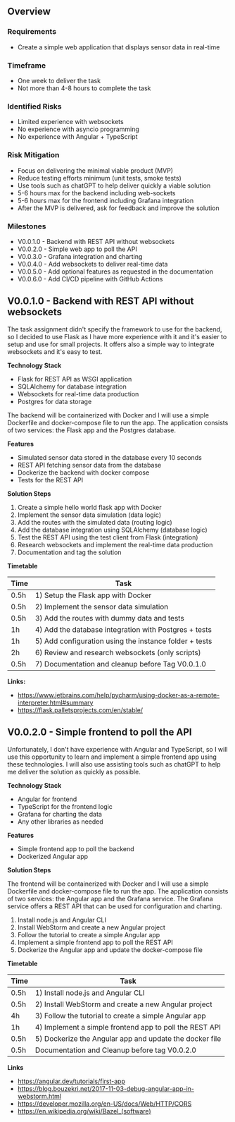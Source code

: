 
## Overview

### Requirements

- Create a simple web application that displays sensor data in real-time

### Timeframe

- One week to deliver the task
- Not more than 4-8 hours to complete the task

### Identified Risks

- Limited experience with websockets
- No experience with asyncio programming
- No experience with Angular + TypeScript 

### Risk Mitigation

- Focus on delivering the minimal viable product (MVP)
- Reduce testing efforts minimum (unit tests, smoke tests)
- Use tools such as chatGPT to help deliver quickly a viable solution
- 5-6 hours max for the backend including web-sockets
- 5-6 hours max for the frontend including Grafana integration
- After the MVP is delivered, ask for feedback and improve the solution

### Milestones

- V0.0.1.0 - Backend with REST API without websockets
- V0.0.2.0 - Simple web app to poll the API
- V0.0.3.0 - Grafana integration and charting
- V0.0.4.0 - Add websockets to deliver real-time data
- V0.0.5.0 - Add optional features as requested in the documentation
- V0.0.6.0 - Add CI/CD pipeline with GitHub Actions


## V0.0.1.0 - Backend with REST API without websockets

The task assignment didn't specify the framework to use for the backend, so 
I decided to use Flask as I have more experience with it and it's easier to
setup and use for small projects. It offers also a simple way to integrate 
websockets and it's easy to test. 

**Technology Stack**

- Flask for REST API as WSGI application
- SQLAlchemy for database integration
- Websockets for real-time data production
- Postgres for data storage

The backend will be containerized with Docker and I will use a simple 
Dockerfile and docker-compose file to run the app. The application consists of 
two services: the Flask app and the Postgres database.

**Features**

- Simulated sensor data stored in the database every 10 seconds
- REST API fetching sensor data from the database
- Dockerize the backend with docker compose
- Tests for the REST API

**Solution Steps**

1. Create a simple hello world flask app with Docker
2. Implement the sensor data simulation (data logic)
3. Add the routes with the simulated data (routing logic)
4. Add the database integration using SQLAlchemy (database logic)
5. Test the REST API using the test client from Flask (integration)
6. Research websockets and implement the real-time data production
7. Documentation and tag the solution

**Timetable**

| Time | Task                                                   |
|------|--------------------------------------------------------|
| 0.5h | 1) Setup the Flask app with Docker                     |
| 0.5h | 2) Implement the sensor data simulation                |
| 0.5h | 3) Add the routes with dummy data and tests            |
| 1h   | 4) Add the database integration with Postgres + tests  |
| 1h   | 5) Add configuration using the instance folder + tests |
| 2h   | 6) Review and research websockets (only scripts)       |
| 0.5h | 7) Documentation and cleanup before Tag V0.0.1.0       |

**Links:**
- https://www.jetbrains.com/help/pycharm/using-docker-as-a-remote-interpreter.html#summary
- https://flask.palletsprojects.com/en/stable/


## V0.0.2.0 - Simple frontend to poll the API

Unfortunately, I don't have experience with Angular and TypeScript, so I will
use this opportunity to learn and implement a simple frontend app using these
technologies. I will also use assisting tools such as chatGPT to help me 
deliver the solution as quickly as possible. 

**Technology Stack**

- Angular for frontend
- TypeScript for the frontend logic
- Grafana for charting the data
- Any other libraries as needed

**Features**

- Simple frontend app to poll the backend
- Dockerized Angular app

**Solution Steps**

The frontend will be containerized with Docker and I will use a simple
Dockerfile and docker-compose file to run the app. The application consists of
two services: the Angular app and the Grafana service. The Grafana service 
offers a REST API that can be used for configuration and charting.

1. Install node.js and Angular CLI
2. Install WebStorm and create a new Angular project
3. Follow the tutorial to create a simple Angular app
4. Implement a simple frontend app to poll the REST API
5. Dockerize the Angular app and update the docker-compose file

**Timetable**

| Time | Task                                                    |
|------|---------------------------------------------------------|
| 0.5h | 1) Install node.js and Angular CLI                      |
| 0.5h | 2) Install WebStorm and create a new Angular project    |
| 4h   | 3) Follow the tutorial to create a simple Angular app   |
| 1h   | 4) Implement a simple frontend app to poll the REST API |
| 0.5h | 5) Dockerize the Angular app and update the docker file |
| 0.5h | Documentation and Cleanup before tag V0.0.2.0           |


**Links**
- https://angular.dev/tutorials/first-app
- https://blog.bouzekri.net/2017-11-03-debug-angular-app-in-webstorm.html
- https://developer.mozilla.org/en-US/docs/Web/HTTP/CORS
- https://en.wikipedia.org/wiki/Bazel_(software)

